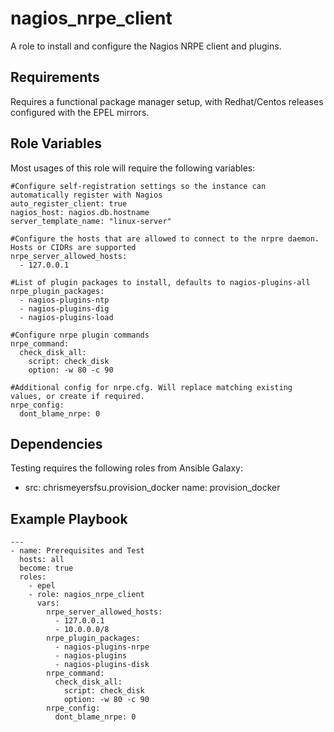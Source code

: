 nagios_nrpe_client
=========

A role to install and configure the Nagios NRPE client and plugins.


Requirements
------------

Requires a functional package manager setup, with Redhat/Centos releases configured with the EPEL mirrors.


Role Variables
--------------

Most usages of this role will require the following variables:

```
#Configure self-registration settings so the instance can automatically register with Nagios
auto_register_client: true
nagios_host: nagios.db.hostname
server_template_name: "linux-server"

#Configure the hosts that are allowed to connect to the nrpre daemon. Hosts or CIDRs are supported
nrpe_server_allowed_hosts:
  - 127.0.0.1

#List of plugin packages to install, defaults to nagios-plugins-all
nrpe_plugin_packages:
  - nagios-plugins-ntp
  - nagios-plugins-dig
  - nagios-plugins-load

#Configure nrpe plugin commands
nrpe_command:
  check_disk_all:
    script: check_disk
    option: -w 80 -c 90

#Additional config for nrpe.cfg. Will replace matching existing values, or create if required.
nrpe_config: 
  dont_blame_nrpe: 0
```

Dependencies
------------

Testing requires the following roles from Ansible Galaxy:
- src: chrismeyersfsu.provision_docker
  name: provision_docker


Example Playbook
----------------

```
---
- name: Prerequisites and Test
  hosts: all
  become: true
  roles:
    - epel
    - role: nagios_nrpe_client
      vars: 
        nrpe_server_allowed_hosts:
          - 127.0.0.1
          - 10.0.0.0/8
        nrpe_plugin_packages:
          - nagios-plugins-nrpe
          - nagios-plugins
          - nagios-plugins-disk
        nrpe_command:
          check_disk_all:
            script: check_disk
            option: -w 80 -c 90
        nrpe_config: 
          dont_blame_nrpe: 0
```
